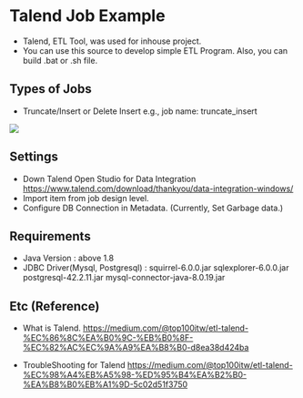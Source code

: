 # Talend Job Example
- Talend, ETL Tool, was used for inhouse project.
- You can use this source to develop simple ETL Program. Also, you can build .bat or .sh file.




## Types of Jobs

- Truncate/Insert or Delete Insert
  e.g., job name: truncate_insert
<div>
  <img src = "https://user-images.githubusercontent.com/4458815/78332219-8abd7a00-75c2-11ea-84e1-3f01b64b87ca.png">
</div>



## Settings
- Down Talend Open Studio for Data Integration
https://www.talend.com/download/thankyou/data-integration-windows/
- Import item from job design level.
- Configure DB Connection in Metadata. (Currently, Set Garbage data.)

## Requirements

 - Java Version : above 1.8 
 - JDBC Driver(Mysql, Postgresql) :
    squirrel-6.0.0.jar
    sqlexplorer-6.0.0.jar
    postgresql-42.2.11.jar
    mysql-connector-java-8.0.19.jar


## Etc (Reference)
- What is Talend.
https://medium.com/@top100itw/etl-talend-%EC%86%8C%EA%B0%9C-%EB%B0%8F-%EC%82%AC%EC%9A%A9%EA%B8%B0-d8ea38d424ba

- TroubleShooting for Talend
https://medium.com/@top100itw/etl-talend-%EC%98%A4%EB%A5%98-%ED%95%B4%EA%B2%B0-%EA%B8%B0%EB%A1%9D-5c02d51f3750




